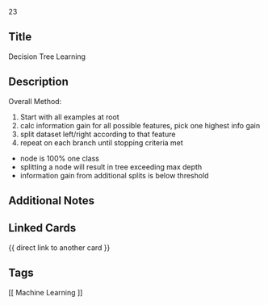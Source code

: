 23

## Title
Decision Tree Learning 

## Description
Overall Method:
1. Start with all examples at root
2. calc information gain for all possible features, pick one highest info gain
3. split dataset left/right according to that feature
4. repeat on each branch until stopping criteria met
  - node is 100% one class
  - splitting a node will result in tree exceeding max depth
  - information gain from additional splits is below threshold

## Additional Notes


## Linked Cards
{{ direct link to another card }}

## Tags
[[ Machine Learning ]] 
